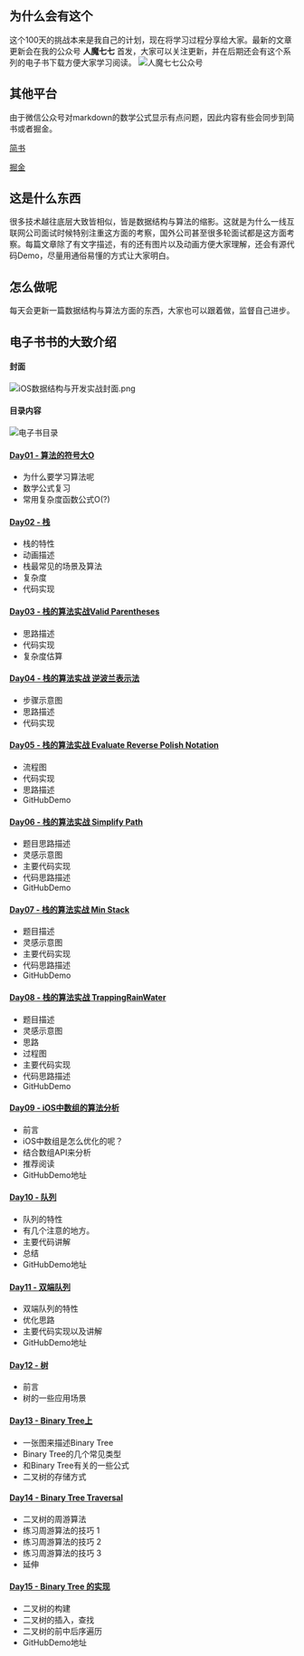 ## 为什么会有这个
这个100天的挑战本来是我自己的计划，现在将学习过程分享给大家。最新的文章更新会在我的公众号 **人魔七七** 首发，大家可以关注更新，并在后期还会有这个系列的电子书下载方便大家学习阅读。
![人魔七七公众号](https://upload-images.jianshu.io/upload_images/1304277-e7a0013199e72fbc.jpeg?imageMogr2/auto-orient/strip%7CimageView2/2/w/400)
## 其他平台
由于微信公众号对markdown的数学公式显示有点问题，因此内容有些会同步到简书或者掘金。

[简书](https://www.jianshu.com/u/efda3b44cd69)

[掘金](https://juejin.im/user/5983e1af5188253cb5001377/posts)

## 这是什么东西
很多技术越往底层大致皆相似，皆是数据结构与算法的缩影。这就是为什么一线互联网公司面试时候特别注重这方面的考察，国外公司甚至很多轮面试都是这方面考察。每篇文章除了有文字描述，有的还有图片以及动画方便大家理解，还会有源代码Demo，尽量用通俗易懂的方式让大家明白。

## 怎么做呢
每天会更新一篇数据结构与算法方面的东西，大家也可以跟着做，监督自己进步。

## 电子书书的大致介绍
#### 封面
![iOS数据结构与开发实战封面.png](https://upload-images.jianshu.io/upload_images/1304277-359a61e825c7a3e7.png?imageMogr2/auto-orient/strip%7CimageView2/2/w/320)

#### 目录内容

![电子书目录](https://upload-images.jianshu.io/upload_images/1304277-f574ef3585614783.GIF?imageMogr2/auto-orient/strip%7CimageView2/2/w/600)

#### [Day01 - 算法的符号大O](https://mp.weixin.qq.com/s?__biz=MzI0MTcwNDcyMw==&mid=2247483771&idx=1&sn=9e3a500ee8845e2e7601a085c850bb3b&chksm=e906cb07de714211ee7308c49ffd2059e73be421d3e7174f86b69f8f2e0e39a4acaa05369b80&token=99181284&lang=zh_CN#rd)

* 为什么要学习算法呢
* 数学公式复习
* 常用复杂度函数公式O(?)

#### [Day02 -  栈](https://mp.weixin.qq.com/s/3_k0ndSVzVJLzdV3hLlwzg)
* 栈的特性
* 动画描述
* 栈最常见的场景及算法
* 复杂度
* 代码实现
#### [Day03 -  栈的算法实战Valid Parentheses](https://mp.weixin.qq.com/s/oIsmBrH5RXD0PXtqgds5ng)
* 思路描述
* 代码实现
* 复杂度估算
#### [Day04 - 栈的算法实战 逆波兰表示法](https://mp.weixin.qq.com/s/uSTFTYKWtgxDG61lNCcaew)
* 步骤示意图
* 思路描述
* 代码实现

#### [Day05 - 栈的算法实战 Evaluate Reverse Polish Notation](https://mp.weixin.qq.com/s/ZagroXeNb49YHtx8sD4yaA)
* 流程图
* 代码实现
* 思路描述
* GitHubDemo

#### [Day06 - 栈的算法实战 Simplify Path](https://mp.weixin.qq.com/s/_4OsJlai0pvifeNMpHROPA)
* 题目思路描述
* 灵感示意图
* 主要代码实现
* 代码思路描述
* GitHubDemo

#### [Day07 - 栈的算法实战 Min Stack](https://mp.weixin.qq.com/s/Gw92ena6pdg_wrYme9QQ8g)
* 题目描述
* 灵感示意图
* 主要代码实现
* 代码思路描述
* GitHubDemo

#### [Day08 - 栈的算法实战 TrappingRainWater](https://mp.weixin.qq.com/s/PLWnIyxROZNBHauHz7g2Yw)
* 题目描述
* 灵感示意图
* 思路
* 过程图
* 主要代码实现
* 代码思路描述
* GitHubDemo

#### [Day09 - iOS中数组的算法分析](https://mp.weixin.qq.com/s/Em_ctMuaFKQhML3QoIfvyg)
* 前言
* iOS中数组是怎么优化的呢？
* 结合数组API来分析
* 推荐阅读
* GitHubDemo地址

#### [Day10 - 队列](https://mp.weixin.qq.com/s/1Yhox83ecSGIO7NwvTUtNQ)
* 队列的特性
* 有几个注意的地方。
* 主要代码讲解
* 总结
* GitHubDemo地址

#### [Day11 - 双端队列](https://mp.weixin.qq.com/s/c9a7L8P2ozNjxIeuLBgX0w)
* 双端队列的特性
* 优化思路
* 主要代码实现以及讲解
* GitHubDemo地址
#### [Day12 - 树](https://mp.weixin.qq.com/s/vpeUr9XaHEiFyxXew_2xpQ)
* 前言
* 树的一些应用场景

#### [Day13 - Binary Tree上](https://mp.weixin.qq.com/s/6dfqF59PVSgOn7zC7ra7Ng)
* 一张图来描述Binary Tree
* Binary Tree的几个常见类型
* 和Binary Tree有关的一些公式
* 二叉树的存储方式

#### [Day14 - Binary Tree Traversal](https://mp.weixin.qq.com/s/HbzRtnhMaMjmE_XmKO3Gdg)
* 二叉树的周游算法
* 练习周游算法的技巧 1
* 练习周游算法的技巧 2
* 练习周游算法的技巧 3
* 延伸
#### [Day15 - Binary Tree 的实现](https://mp.weixin.qq.com/s/HbzRtnhMaMjmE_XmKO3Gdg)

* 二叉树的构建
* 二叉树的插入，查找
* 二叉树的前中后序遍历
* GitHubDemo地址

